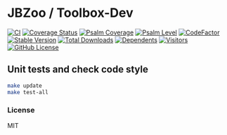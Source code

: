 # JBZoo / Toolbox-Dev

[![CI](https://github.com/JBZoo/Toolbox-Dev/actions/workflows/main.yml/badge.svg?branch=master)](https://github.com/JBZoo/Toolbox-Dev/actions/workflows/main.yml?query=branch%3Amaster)    [![Coverage Status](https://coveralls.io/repos/github/JBZoo/Toolbox-Dev/badge.svg?branch=master)](https://coveralls.io/github/JBZoo/Toolbox-Dev?branch=master)    [![Psalm Coverage](https://shepherd.dev/github/JBZoo/Toolbox-Dev/coverage.svg)](https://shepherd.dev/github/JBZoo/Toolbox-Dev)    [![Psalm Level](https://shepherd.dev/github/JBZoo/Toolbox-Dev/level.svg)](https://shepherd.dev/github/JBZoo/Toolbox-Dev)    [![CodeFactor](https://www.codefactor.io/repository/github/jbzoo/toolbox-dev/badge)](https://www.codefactor.io/repository/github/jbzoo/toolbox-dev/issues)    
[![Stable Version](https://poser.pugx.org/jbzoo/toolbox-dev/version)](https://packagist.org/packages/jbzoo/toolbox-dev/)    [![Total Downloads](https://poser.pugx.org/jbzoo/toolbox-dev/downloads)](https://packagist.org/packages/jbzoo/toolbox-dev/stats)    [![Dependents](https://poser.pugx.org/jbzoo/toolbox-dev/dependents)](https://packagist.org/packages/jbzoo/toolbox-dev/dependents?order_by=downloads)    [![Visitors](https://visitor-badge.glitch.me/badge?page_id=jbzoo.toolbox-dev)]()    [![GitHub License](https://img.shields.io/github/license/jbzoo/toolbox-dev)](https://github.com/JBZoo/Toolbox-Dev/blob/master/LICENSE)



## Unit tests and check code style
```sh
make update
make test-all
```


### License

MIT
